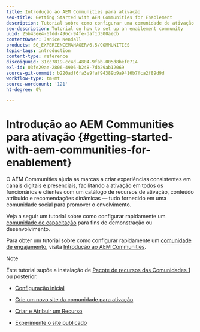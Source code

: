 ```yaml
---
title: Introdução ao AEM Communities para ativação
seo-title: Getting Started with AEM Communities for Enablement
description: Tutorial sobre como configurar uma comunidade de ativação
seo-description: Tutorial on how to set up an enablement community
uuid: 25b43ee4-6fdd-496c-94fe-daf1d300aecb
contentOwner: Janice Kendall
products: SG_EXPERIENCEMANAGER/6.5/COMMUNITIES
topic-tags: introduction
content-type: reference
discoiquuid: 31cc7819-cc4d-4804-9fab-005d8bef0714
exl-id: 03fe29ae-2806-4906-b248-7db29ab12069
source-git-commit: b220adf6fa3e9faf94389b9a9416b7fca2f89d9d
workflow-type: tm+mt
source-wordcount: '121'
ht-degree: 0%

---
```


# Introdução ao AEM Communities para ativação {#getting-started-with-aem-communities-for-enablement}

O AEM Communities ajuda as marcas a criar experiências consistentes em canais digitais e presenciais, facilitando a ativação em todos os funcionários e clientes com um catálogo de recursos de ativação, conteúdo atribuído e recomendações dinâmicas — tudo fornecido em uma comunidade social para promover o envolvimento.

Veja a seguir um tutorial sobre como configurar rapidamente um [comunidade de capacitação](overview.md#enablement-community) para fins de demonstração ou desenvolvimento.

Para obter um tutorial sobre como configurar rapidamente um [comunidade de engajamento](overview.md#engagement-community), visita [Introdução ao AEM Communities](getting-started.md).

>[!NOTE]
>
>Este tutorial supõe a instalação de [Pacote de recursos das Comunidades 1](deploy-communities.md#latestfeaturepack) ou posterior.

* [Configuração inicial](enablement-setup.md)

* [Crie um novo site da comunidade para ativação](enablement-create-site.md)

* [Criar e Atribuir um Recurso](resource.md)

* [Experimente o site publicado](enablement-published-site.md)

